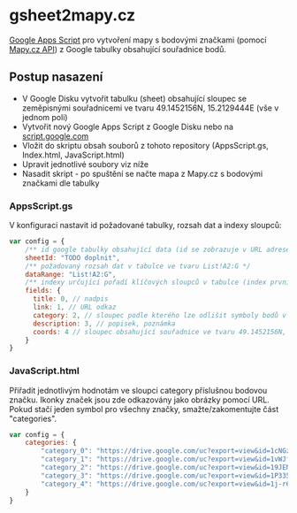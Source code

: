 # gsheet2mapy.cz

[Google Apps Script](https://developers.google.com/apps-script) pro vytvoření mapy s bodovými značkami (pomocí [Mapy.cz API](https://api.mapy.cz)) z Google tabulky obsahující souřadnice bodů.

## Postup nasazení

- V Google Disku vytvořit tabulku (sheet) obsahující sloupec se zeměpisnými souřadnicemi ve tvaru 49.1452156N, 15.2129444E (vše v jednom poli)
- Vytvořit nový Google Apps Script z Google Disku nebo na [script.google.com](https://script.google.com)
- Vložit do skriptu obsah souborů z tohoto repository (AppsScript.gs, Index.html, JavaScript.html)
- Upravit jednotlivé soubory viz níže
- Nasadit skript - po spuštění se načte mapa z Mapy.cz s bodovými značkami dle tabulky

### AppsScript.gs

V konfiguraci nastavit id požadované tabulky, rozsah dat a indexy sloupců:

```javascript
var config = {
    /** id google tabulky obsahující data (id se zobrazuje v URL adrese při otevření tabulky) */
    sheetId: "TODO doplnit", 
    /** požadovaný rozsah dat v tabulce ve tvaru List!A2:G */
    dataRange: "List!A2:G",
    /** indexy určující pořadí klíčových sloupců v tabulce (index prvního sloupce je 0) */
    fields: {
      title: 0, // nadpis 
      link: 1, // URL odkaz
      category: 2, // sloupec podle kterého lze odlišit symboly bodů v mapě
      description: 3, // popisek, poznámka
      coords: 4 // sloupec obsahující souřadnice ve tvaru 49.1452156N, 15.2129444E
    }
}
```

### JavaScript.html

Přiřadit jednotlivým hodnotám ve sloupci category příslušnou bodovou značku.
Ikonky značek jsou zde odkazovány jako obrázky pomocí URL.
Pokud stačí jeden symbol pro všechny značky, smažte/zakomentujte část "categories".

```javascript
var config = {
    categories: {
        "category_0": "https://drive.google.com/uc?export=view&id=1cNGz-nYkVC9ievGGmnobFmcWVT7GGg8L", // šedá
        "category_1": "https://drive.google.com/uc?export=view&id=1vWJf3CRE9zXQP_fp2KlKLcLIlLAFR0GZ", // zelená
        "category_2": "https://drive.google.com/uc?export=view&id=19JEN15q8qClNFRMr91dAxhBuwVjifFCb", // červená
        "category_3": "https://drive.google.com/uc?export=view&id=1P3359cCXWkG8UHAV0BbdgOqnJryzPl_3", // žlutá
        "category_4": "https://drive.google.com/uc?export=view&id=1j-r6ZpN3ruQt6XhbczZVrbzwYVeA45fQ" // tmavě šedá
    }
}
```
